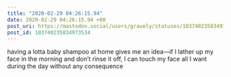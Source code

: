 ```yaml
---
title: "2020-02-29 04:26:15.94"
date: 2020-02-29 04:26:15.94 +00
post_uri: https://mastodon.social/users/gravely/statuses/103740235834973534
post_id: 103740235834973534
---
```

having a lotta baby shampoo at home gives me an idea—if I lather up my face in the morning and don’t rinse it off, I can touch my face all I want during the day without any consequence


